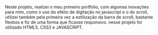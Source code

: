 Neste projeto, realizei o meu primeiro portfolio, com algumas inovações para mim, como o uso do efeito de digitação no javascript e o do scroll,
utilizei também pela primeira vez a estilização da barra de scroll, bastante flexbox e fiz de uma forma que ficasse responsivo.
nesse projeto foi utilizado HTML5, CSS3 e JAVASCRIPT.
